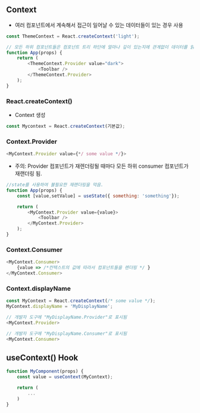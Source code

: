 ## Context

- 여러 컴포넌트에서 계속해서 접근이 일어날 수 있는 데이터들이 있는 경우 사용

```JavaScript
const ThemeContext = React.createContext('light');

// 모든 하위 컴포넌트들은 컴포넌트 트리 하단에 얼마나 깊이 있는지에 관계없이 데이터를 읽을 수 있다.
function App(props) {
    return (
        <ThemeContext.Provider value="dark">
            <Toolbar />
        </ThemeContext.Provider>
    );
}
```

### React.createContext()

- Context 생성

```JavaScript
const Mycontext = React.createContext(기본값);

```

### Context.Provider

```JavaScript
<MyContext.Provider value={*/ some value */}>
```

- 주의: Provider 컴포넌트가 재렌더링될 때마다 모든 하위 consumer 컴포넌트가 재랜더링 됨.

```JavaScript
//state를 사용하여 불필요한 재랜더링을 막음.
function App(props) {
    const [value,setValue] = useState({ something: 'something'});

    return (
        <MyContext.Provider value={value}>
            <Toolbar />
        </MyContext.Provider>
    );
}
```

### Context.Consumer

```JavaScript
<MyContext.Consumer>
    {value => /*컨텍스트의 값에 따라서 컴포넌트들을 렌더링 */ }
</MyContext.Consumer>
```

### Context.displayName

```JavaScript
const MyContext = React.createContext(/* some value */);
MyContext.displayName = 'MyDisplayName';

// 개발자 도구에 "MyDisplayName.Provider"로 표시됨
<MyContext.Provider>

// 개발자 도구에 "MyDisplayName.Consumer"로 표시됨
<MyContext.Consumer>

```

## useContext() Hook

```JavaScript
function MyComponent(props) {
    const value = useContext(MyContext);

    return (
        ...
    )
}
```
